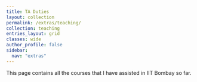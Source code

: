 ```yaml
---
title: TA Duties
layout: collection
permalink: /extras/teaching/
collection: teaching
entries_layout: grid
classes: wide
author_profile: false
sidebar:
  nav: "extras"
---
```


This page contains all the courses that I have assisted in IIT Bombay so far.
